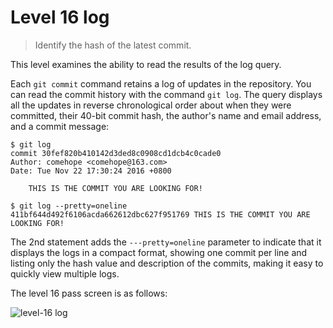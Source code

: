 
# Level 16 log

> Identify the hash of the latest commit.

This level examines the ability to read the results of the log query.

Each `git commit` command retains a log of updates in the repository. You can read the commit history with the command `git log`. The query displays all the updates in reverse chronological order about when they were committed, their 40-bit commit hash, the author's name and email address, and a commit message:

```shell
$ git log
commit 30fef820b410142d3ded8c0908cd1dcb4c0cade0
Author: comehope <comehope@163.com>
Date: Tue Nov 22 17:30:24 2016 +0800

    THIS IS THE COMMIT YOU ARE LOOKING FOR!

$ git log --pretty=oneline
411bf644d492f6106acda662612dbc627f951769 THIS IS THE COMMIT YOU ARE LOOKING FOR!
```

The 2nd statement adds the ```---pretty=oneline``` parameter to indicate that it displays the logs in a compact format, showing one commit per line and listing only the hash value and description of the commits, making it easy to quickly view multiple logs.

The level 16 pass screen is as follows:

![level-16 log](images/level-16-log.png)
